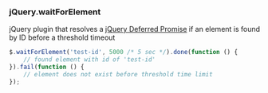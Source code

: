 ### jQuery.waitForElement ###

jQuery plugin that resolves a [jQuery Deferred Promise][1] if an element is found by ID before a threshold timeout

```javascript
$.waitForElement('test-id', 5000 /* 5 sec */).done(function () {
	// found element with id of 'test-id'
}).fail(function () {
	// element does not exist before threshold time limit
});
```

[1]: http://api.jquery.com/deferred.promise/